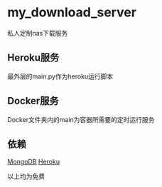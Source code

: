 # my_download_server
私人定制nas下载服务


## Heroku服务

最外层的main.py作为heroku运行脚本

## Docker服务

Docker文件夹内的main为容器所需要的定时运行服务

## 依赖

[MongoDB](https://mongodb.com)
[Heroku](heroku.com)

以上均为免费
